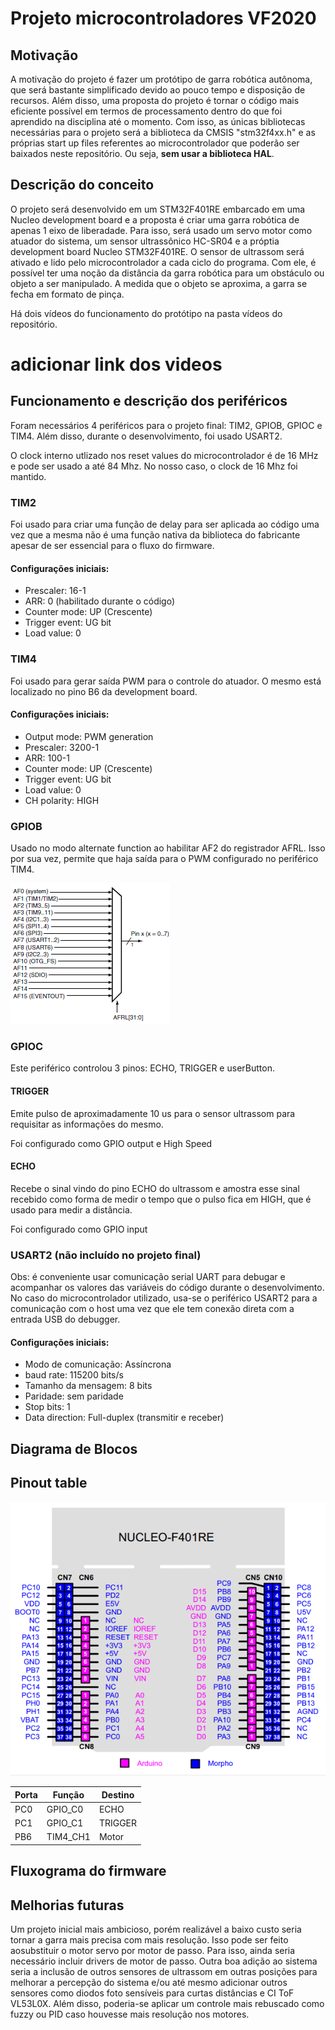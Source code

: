 # Projeto microcontroladores VF2020




## Motivação

A motivação do projeto é fazer um protótipo de garra robótica autônoma, que será bastante simplificado devido ao pouco tempo e disposição de recursos.
Além disso, uma proposta do projeto é tornar o código mais eficiente possível em termos de processamento dentro do que foi aprendido na disciplina até o momento. Com isso, as únicas bibliotecas necessárias para o projeto será a biblioteca da CMSIS "stm32f4xx.h" e as próprias start up files referentes ao microcontrolador que poderão ser baixados neste repositório. Ou seja, **sem usar a biblioteca HAL**.

## Descrição do conceito

O projeto será desenvolvido em um STM32F401RE embarcado em uma Nucleo development board e a proposta é criar uma garra robótica de apenas 1 eixo de liberadade. 
Para isso, será usado um servo motor como atuador do sistema, um sensor ultrassônico HC-SR04 e a próptia development board Nucleo STM32F401RE.
O sensor de ultrassom será ativado e lido pelo microcontrolador a cada ciclo do programa. Com ele, é possível ter uma noção da distância da garra robótica para um obstáculo ou objeto a ser manipulado.
A medida que o objeto se aproxima, a garra se fecha em formato de pinça.

Há dois vídeos do funcionamento do protótipo na pasta vídeos do repositório.

# adicionar link dos videos

## Funcionamento e descrição dos periféricos

Foram necessários 4 periféricos para o projeto final: TIM2, GPIOB, GPIOC e TIM4. Além disso, durante o desenvolvimento, foi usado USART2.

O clock interno utlizado nos reset values do microcontrolador é de 16 MHz e pode ser usado a até 84 Mhz. No nosso caso, o clock de 16 Mhz foi mantido. 

### TIM2

Foi usado para criar uma função de delay para ser aplicada ao código uma vez que a mesma não é uma função nativa da biblioteca do fabricante apesar de ser essencial para o fluxo do firmware.

#### Configurações iniciais:

- Prescaler: 16-1
- ARR: 0 (habilitado durante o código)
- Counter mode: UP (Crescente)
- Trigger event: UG bit
- Load value: 0

### TIM4

Foi usado para gerar saída PWM para o controle do atuador. O mesmo está localizado no pino B6 da development board.

#### Configurações iniciais:

- Output mode: PWM generation
- Prescaler: 3200-1
- ARR: 100-1
- Counter mode: UP (Crescente)
- Trigger event: UG bit
- Load value: 0
- CH polarity: HIGH

### GPIOB

Usado no modo alternate function ao habilitar AF2 do registrador AFRL. Isso por sua vez, permite que haja saída para o PWM configurado no periférico TIM4.

![AFR Multiplexer](https://github.com/Microcontroladores-2020/Erick_GarraRobotica/blob/master/Imagens/AF_multiplexador.png?raw=true)

### GPIOC

Este periférico controlou 3 pinos: ECHO, TRIGGER e userButton.

#### TRIGGER

Emite pulso de aproximadamente 10 us para o sensor ultrassom para requisitar as informações do mesmo.

Foi configurado como GPIO output e High Speed

#### ECHO

Recebe o sinal vindo do pino ECHO do ultrassom e amostra esse sinal recebido como forma de medir o tempo que o pulso fica em HIGH, que é usado para medir a distância.

Foi configurado como GPIO input


### USART2 (não incluído no projeto final)
Obs: é conveniente usar comunicação serial UART para debugar e acompanhar os valores das variáveis do código durante o desenvolvimento. No caso do microcontrolador utilizado, usa-se o periférico USART2 para a comunicação com o host uma vez que ele tem conexão direta com a entrada USB do debugger.

#### Configurações iniciais:

- Modo de comunicação: Assíncrona 
- baud rate: 115200 bits/s
- Tamanho da mensagem: 8 bits
- Paridade: sem paridade
- Stop bits: 1
- Data direction: Full-duplex (transmitir e receber)

## Diagrama de Blocos


## Pinout table

![DevBoard pinout](https://github.com/Microcontroladores-2020/Erick_GarraRobotica/blob/master/Imagens/STM32-Nucleo-F401RE-Pinout.png?raw=true)

|   Porta  | Função |   Destino |
|   --  |   --  |   --  |
|   PC0 |   GPIO_C0 |   ECHO    |
|   PC1 |   GPIO_C1 |   TRIGGER |
|   PB6 |   TIM4_CH1|   Motor   |

## Fluxograma do firmware



## Melhorias futuras

Um projeto inicial mais ambicioso, porém realizável a baixo custo seria tornar a garra mais precisa com mais resolução. Isso pode ser feito aosubstituir o motor servo por motor de passo. Para isso, ainda seria necessário incluir drivers de motor de passo. Outra boa adição ao sistema seria a inclusão de outros sensores de ultrassom em outras posições para melhorar a percepção do sistema e/ou até mesmo adicionar outros sensores como diodos foto sensíveis para curtas distâncias e CI ToF VL53L0X.
Além disso, poderia-se aplicar um controle mais rebuscado como fuzzy ou PID caso houvesse mais resolução nos motores.